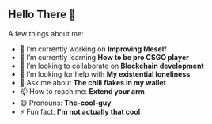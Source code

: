 ## Hello There 👋

A few things about me: 

- 🔭 I’m currently working on **Improving Meself**
- 🌱 I’m currently learning **How to be pro CSGO player**
- 👯 I’m looking to collaborate on **Blockchain development**
- 🤔 I’m looking for help with **My existential loneliness**
- 💬 Ask me about **The chili flakes in my wallet**
- 📫 How to reach me: **Extend your arm**
- 😄 Pronouns: **The-cool-guy**
- ⚡ Fun fact: **I'm not actually that cool** 
